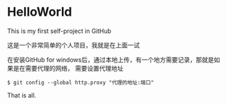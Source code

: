 # HelloWorld
This is my first self-project in GitHub

这是一个非常简单的个人项目，我就是在上面一试

在安装GitHub for windows后，通过本地上传，有一个地方需要记录，那就是如果是在需要代理的网络，
需要设置代理地址
````
$ git config --global http.proxy "代理的地址:端口"
````

That is all.

